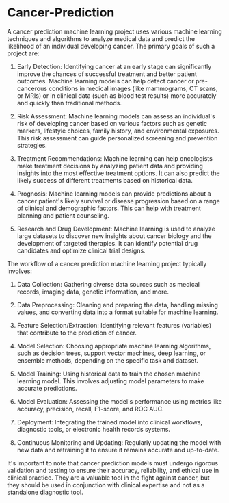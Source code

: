 # Cancer-Prediction
A cancer prediction machine learning project uses various machine learning techniques and algorithms to analyze medical data and predict the likelihood of an individual developing cancer. The primary goals of such a project are:

1. Early Detection: Identifying cancer at an early stage can significantly improve the chances of successful treatment and better patient outcomes. Machine learning models can help detect cancer or pre-cancerous conditions in medical images (like mammograms, CT scans, or MRIs) or in clinical data (such as blood test results) more accurately and quickly than traditional methods.

2. Risk Assessment: Machine learning models can assess an individual's risk of developing cancer based on various factors such as genetic markers, lifestyle choices, family history, and environmental exposures. This risk assessment can guide personalized screening and prevention strategies.

3. Treatment Recommendations: Machine learning can help oncologists make treatment decisions by analyzing patient data and providing insights into the most effective treatment options. It can also predict the likely success of different treatments based on historical data.

4. Prognosis: Machine learning models can provide predictions about a cancer patient's likely survival or disease progression based on a range of clinical and demographic factors. This can help with treatment planning and patient counseling.

5. Research and Drug Development: Machine learning is used to analyze large datasets to discover new insights about cancer biology and the development of targeted therapies. It can identify potential drug candidates and optimize clinical trial designs.

The workflow of a cancer prediction machine learning project typically involves:

1. Data Collection: Gathering diverse data sources such as medical records, imaging data, genetic information, and more.

2. Data Preprocessing: Cleaning and preparing the data, handling missing values, and converting data into a format suitable for machine learning.

3. Feature Selection/Extraction: Identifying relevant features (variables) that contribute to the prediction of cancer.

4. Model Selection: Choosing appropriate machine learning algorithms, such as decision trees, support vector machines, deep learning, or ensemble methods, depending on the specific task and dataset.

5. Model Training: Using historical data to train the chosen machine learning model. This involves adjusting model parameters to make accurate predictions.

6. Model Evaluation: Assessing the model's performance using metrics like accuracy, precision, recall, F1-score, and ROC AUC.

7. Deployment: Integrating the trained model into clinical workflows, diagnostic tools, or electronic health records systems.

8. Continuous Monitoring and Updating: Regularly updating the model with new data and retraining it to ensure it remains accurate and up-to-date.

It's important to note that cancer prediction models must undergo rigorous validation and testing to ensure their accuracy, reliability, and ethical use in clinical practice. They are a valuable tool in the fight against cancer, but they should be used in conjunction with clinical expertise and not as a standalone diagnostic tool.
